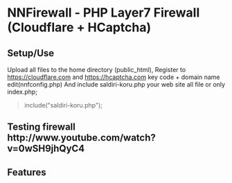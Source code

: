 NNFirewall - PHP Layer7 Firewall (Cloudflare + HCaptcha)
=========

<h2>Setup/Use</h2>

Upload all files to the home directory (public_html),
Register to https://cloudflare.com and https://hcaptcha.com key code + domain name edit(nnfconfig.php)
And include saldiri-koru.php your web site all file or only index.php;

> include("saldiri-koru.php");


<h2>Testing firewall http://www.youtube.com/watch?v=0wSH9jhQyC4</h2>
<h2></h2>
<h2>Features</h2>

